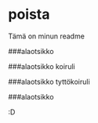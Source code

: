 # poista

Tämä on minun readme

###alaotsikko


###alaotsikko
koiruli


###alaotsikko
tyttökoiruli 


###alaotsikko


:D
